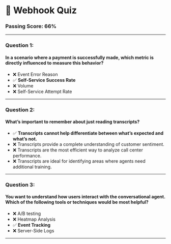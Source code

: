 # 🚀 Webhook Quiz

### Passing Score: 66%

---

### Question 1:  
#### In a scenario where a payment is successfully made, which metric is directly influenced to measure this behavior?  
- ❌ Event Error Reason  
- ✅ **Self-Service Success Rate**  
- ❌ Volume  
- ❌ Self-Service Attempt Rate  

---

### Question 2:  
#### What’s important to remember about just reading transcripts?  
- ✅ **Transcripts cannot help differentiate between what’s expected and what’s not.**  
- ❌ Transcripts provide a complete understanding of customer sentiment.  
- ❌ Transcripts are the most efficient way to analyze call center performance.  
- ❌ Transcripts are ideal for identifying areas where agents need additional training.  

---

### Question 3:  
#### You want to understand how users interact with the conversational agent. Which of the following tools or techniques would be most helpful?  
- ❌ A/B testing  
- ❌ Heatmap Analysis  
- ✅ **Event Tracking**  
- ❌ Server-Side Logs  

---
